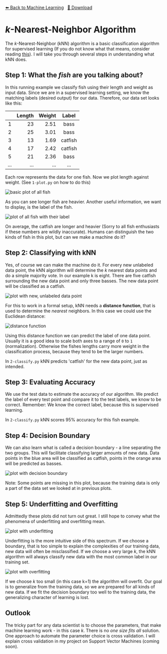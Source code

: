 <!-- Header -->
[⬅️ Back to Machine Learning](https://github.com/JonasKoenig/CodeOnMyMind/tree/master/projects/machine-learning) &nbsp;
[💾 Download](https://minhaskamal.github.io/DownGit/#/home?url=https:%2F%2Fgithub.com%2FJonasKoenig%2FCodeOnMyMind%2Ftree%2Fmaster%2Fprojects%2Fmachine-learning%2Fknn)

# *k*-Nearest-Neighbor Algorithm

The *k*-Nearest-Neighbor (kNN) algorithm is a basic classification algorithm for supervised learning (If you do not know what that means, consider reading [this](https://github.com/JonasKoenig/CodeOnMyMind/tree/master/projects/machine-learning)). I will take you through several steps in understanding what kNN does.

## Step 1: What the *fish* are you talking about?

In this running example we classify fish using their length and weight as input data. Since we are in a supervised learning setting, we know the matching labels (desired output) for our data. Therefore, our data set looks like this:

|     | Length | Weight |  Label  |
|:---:|-------:|-------:|:-------:|
|   1 |     23 |   2.51 |    bass |
|   2 |     25 |   3.01 |    bass |
|   3 |     13 |   1.69 | catfish |
|   4 |     17 |   2.42 | catfish |
|   5 |     21 |   2.36 |    bass |
| ... |    ... |    ... |     ... |

Each row represents the data for one fish. Now we plot length against weight. (See `1-plot.py` on how to do this)

![basic plot of all fish](plots/basic.png)

As you can see longer fish are heavier. Another useful information, we want to display, is the label of the fish.

![plot of all fish with their label](plots/classes.png)

On average, the catfish are longer and heavier (Sorry to all fish enthusiasts if these numbers are wildly inaccurate). Humans can distinguish the two kinds of fish in this plot, but can we make a machine do it?

## Step 2: Classifying with kNN

Yes, of course we can make the machine do it. For every new unlabeled data point, the kNN algorithm will determine the *k* nearest data points and do a simple majority vote. In our example k is eight. There are five catfish surrounding the new data point and only three basses. The new data point will be classified as a catfish.

![plot with new, unlabeled data point](plots/unlabeled.png)

For this to work in a formal setup, kNN needs a **distance function**, that is used to determine the *nearest* neighbors. In this case we could use the Euclidean distance:

<img src="https://latex.codecogs.com/gif.latex?distance(fish_1,fish_2)=\sqrt{(length_1-length_2)^2&plus;(weight_1-weight_2)^2)}" title="distance function" />

Using this distance function we can predict the label of one data point. Usually it is a good idea to scale both axes to a range of `0` to `1` (normalization). Otherwise the fishes lengths carry more weight in the classification process, because they tend to be the larger numbers.

In `2-classify.py` kNN predicts 'catfish' for the new data point, just as intended.


## Step 3: Evaluating Accuracy

We use the test data to estimate the accuracy of our algorithm. We predict the label of every test point and compare it to the test labels, we know to be correct. Remember: We know the correct label, because this is supervised learning.

In `2-classify.py` kNN scores 95% accuracy for this fish example.

## Step 4: Decision Boundary

We can also learn what is called a decision boundary - a line separating the two groups. This will facilitate classifying larger amounts of new data. Data points in the blue area will be classified as catfish, points in the orange area will be predicted as basses.

![plot with decision boundary](plots/decision-boundary.png)

Note: Some points are missing in this plot, because the training data is only a part of the data set we looked at in previous plots.


## Step 5: Underfitting and Overfitting

Admittedly these plots did not turn out great. I still hope to convey what the phenomena of underfitting and overfitting mean.

![plot with underfitting](plots/underfit.png)

Underfitting is the more intuitive side of this spectrum. If we choose a boundary, that is too simple to explain the complexities of our training data, new data will often be misclassified. If we choose a very large *k*, the kNN algorithm will always classify new data with the most common label in our training set.

![plot with overfitting](plots/overfit.png)

If we choose *k* too small (in this case k=1) the algorithm will overfit. Our goal is to generalize from the training data, so we are prepared for all kinds of new data. If we fit the decision boundary too well to the training data, the generalizing character of learning is lost.

## Outlook

The tricky part for any data scientist is to choose the parameters, that make machine learning work - in this case *k*. There is no *one size fits all* solution. One approach to automate the parameter choice is cross validation. I will explain cross validation in my project on Support Vector Machines (coming soon).
